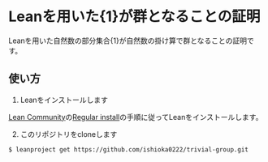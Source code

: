 # Leanを用いた{1}が群となることの証明

Leanを用いた自然数の部分集合{1}が自然数の掛け算で群となることの証明です。

## 使い方

1. Leanをインストールします

[Lean Community](https://leanprover-community.github.io/)の[Regular install](https://leanprover-community.github.io/get_started.html#regular-install)の手順に従ってLeanをインストールします。

2. このリポジトリをcloneします

```
$ leanproject get https://github.com/ishioka0222/trivial-group.git
```
